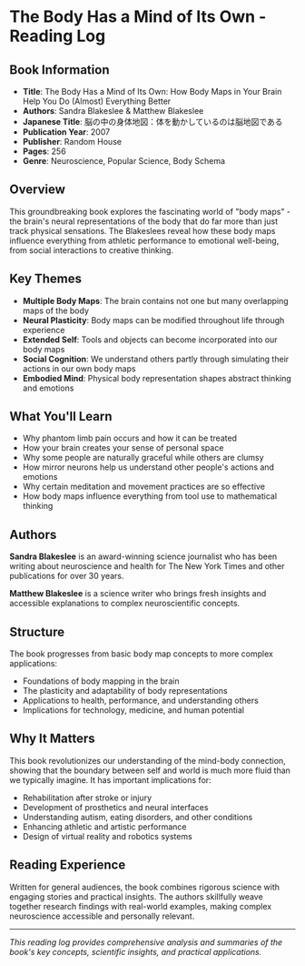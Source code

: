 # The Body Has a Mind of Its Own - Reading Log

## Book Information
- **Title**: The Body Has a Mind of Its Own: How Body Maps in Your Brain Help You Do (Almost) Everything Better
- **Authors**: Sandra Blakeslee & Matthew Blakeslee  
- **Japanese Title**: 脳の中の身体地図：体を動かしているのは脳地図である
- **Publication Year**: 2007
- **Publisher**: Random House
- **Pages**: 256
- **Genre**: Neuroscience, Popular Science, Body Schema

## Overview
This groundbreaking book explores the fascinating world of "body maps" - the brain's neural representations of the body that do far more than just track physical sensations. The Blakeslees reveal how these body maps influence everything from athletic performance to emotional well-being, from social interactions to creative thinking.

## Key Themes
- **Multiple Body Maps**: The brain contains not one but many overlapping maps of the body
- **Neural Plasticity**: Body maps can be modified throughout life through experience
- **Extended Self**: Tools and objects can become incorporated into our body maps
- **Social Cognition**: We understand others partly through simulating their actions in our own body maps
- **Embodied Mind**: Physical body representation shapes abstract thinking and emotions

## What You'll Learn
- Why phantom limb pain occurs and how it can be treated
- How your brain creates your sense of personal space
- Why some people are naturally graceful while others are clumsy
- How mirror neurons help us understand other people's actions and emotions
- Why certain meditation and movement practices are so effective
- How body maps influence everything from tool use to mathematical thinking

## Authors
**Sandra Blakeslee** is an award-winning science journalist who has been writing about neuroscience and health for The New York Times and other publications for over 30 years.

**Matthew Blakeslee** is a science writer who brings fresh insights and accessible explanations to complex neuroscientific concepts.

## Structure
The book progresses from basic body map concepts to more complex applications:
- Foundations of body mapping in the brain
- The plasticity and adaptability of body representations  
- Applications to health, performance, and understanding others
- Implications for technology, medicine, and human potential

## Why It Matters
This book revolutionizes our understanding of the mind-body connection, showing that the boundary between self and world is much more fluid than we typically imagine. It has important implications for:
- Rehabilitation after stroke or injury
- Development of prosthetics and neural interfaces
- Understanding autism, eating disorders, and other conditions
- Enhancing athletic and artistic performance
- Design of virtual reality and robotics systems

## Reading Experience
Written for general audiences, the book combines rigorous science with engaging stories and practical insights. The authors skillfully weave together research findings with real-world examples, making complex neuroscience accessible and personally relevant.

---

*This reading log provides comprehensive analysis and summaries of the book's key concepts, scientific insights, and practical applications.*